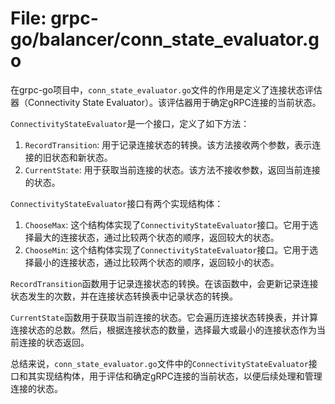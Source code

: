 # File: grpc-go/balancer/conn_state_evaluator.go

在grpc-go项目中，`conn_state_evaluator.go`文件的作用是定义了连接状态评估器（Connectivity State Evaluator）。该评估器用于确定gRPC连接的当前状态。

`ConnectivityStateEvaluator`是一个接口，定义了如下方法：
1. `RecordTransition`: 用于记录连接状态的转换。该方法接收两个参数，表示连接的旧状态和新状态。
2. `CurrentState`: 用于获取当前连接的状态。该方法不接收参数，返回当前连接的状态。

`ConnectivityStateEvaluator`接口有两个实现结构体：
1. `ChooseMax`: 这个结构体实现了`ConnectivityStateEvaluator`接口。它用于选择最大的连接状态，通过比较两个状态的顺序，返回较大的状态。
2. `ChooseMin`: 这个结构体实现了`ConnectivityStateEvaluator`接口。它用于选择最小的连接状态，通过比较两个状态的顺序，返回较小的状态。

`RecordTransition`函数用于记录连接状态的转换。在该函数中，会更新记录连接状态发生的次数，并在连接状态转换表中记录状态的转换。

`CurrentState`函数用于获取当前连接的状态。它会遍历连接状态转换表，并计算连接状态的总数。然后，根据连接状态的数量，选择最大或最小的连接状态作为当前连接的状态返回。

总结来说，`conn_state_evaluator.go`文件中的`ConnectivityStateEvaluator`接口和其实现结构体，用于评估和确定gRPC连接的当前状态，以便后续处理和管理连接的状态。

